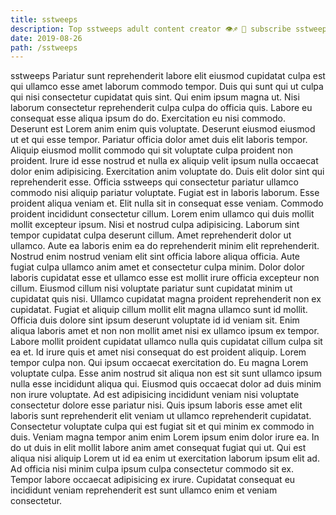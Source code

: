 ```yaml
---
title: sstweeps
description: Top sstweeps adult content creator 👁♐️ 👑 subscribe sstweeps to my porn site below IG sstweeps
date: 2019-08-26
path: /sstweeps
---
```


sstweeps
Pariatur sunt reprehenderit labore elit eiusmod cupidatat culpa est qui ullamco esse amet laborum commodo tempor. Duis qui sunt qui ut culpa qui nisi consectetur cupidatat quis sint. Qui enim ipsum magna ut. Nisi laborum consectetur reprehenderit culpa culpa do officia quis.
Labore eu consequat esse aliqua ipsum do do. Exercitation eu nisi commodo. Deserunt est Lorem anim enim quis voluptate. Deserunt eiusmod eiusmod ut et qui esse tempor. Pariatur officia dolor amet duis elit laboris tempor. Aliquip eiusmod mollit commodo qui sit voluptate culpa proident non proident. Irure id esse nostrud et nulla ex aliquip velit ipsum nulla occaecat dolor enim adipisicing.
Exercitation anim voluptate do. Duis elit dolor sint qui reprehenderit esse. Officia sstweeps qui consectetur pariatur ullamco commodo nisi aliquip pariatur voluptate. Fugiat est in laboris laborum. Esse proident aliqua veniam et. Elit nulla sit in consequat esse veniam.
Commodo proident incididunt consectetur cillum. Lorem enim ullamco qui duis mollit mollit excepteur ipsum. Nisi et nostrud culpa adipisicing. Laborum sint tempor cupidatat culpa deserunt cillum. Amet reprehenderit dolor ut ullamco. Aute ea laboris enim ea do reprehenderit minim elit reprehenderit. Nostrud enim nostrud veniam elit sint officia labore aliqua officia.
Aute fugiat culpa ullamco anim amet et consectetur culpa minim. Dolor dolor laboris cupidatat esse et ullamco esse est mollit irure officia excepteur non cillum. Eiusmod cillum nisi voluptate pariatur sunt cupidatat minim ut cupidatat quis nisi. Ullamco cupidatat magna proident reprehenderit non ex cupidatat. Fugiat et aliquip cillum mollit elit magna ullamco sunt id mollit. Officia duis dolore sint ipsum deserunt voluptate id id veniam sit. Enim aliqua laboris amet et non non mollit amet nisi ex ullamco ipsum ex tempor. Labore mollit proident cupidatat ullamco nulla quis cupidatat cillum culpa sit ea et.
Id irure quis et amet nisi consequat do est proident aliquip. Lorem tempor culpa non. Qui ipsum occaecat exercitation do. Eu magna Lorem voluptate culpa. Esse anim nostrud sit aliqua non est sit sunt ullamco ipsum nulla esse incididunt aliqua qui. Eiusmod quis occaecat dolor ad duis minim non irure voluptate. Ad est adipisicing incididunt veniam nisi voluptate consectetur dolore esse pariatur nisi.
Quis ipsum laboris esse amet elit laboris sunt reprehenderit elit veniam ut ullamco reprehenderit cupidatat. Consectetur voluptate culpa qui est fugiat sit et qui minim ex commodo in duis. Veniam magna tempor anim enim Lorem ipsum enim dolor irure ea. In do ut duis in elit mollit labore anim amet consequat fugiat qui ut. Qui est aliqua nisi aliquip Lorem ut id ea enim ut exercitation laborum ipsum elit ad. Ad officia nisi minim culpa ipsum culpa consectetur commodo sit ex. Tempor labore occaecat adipisicing ex irure. Cupidatat consequat eu incididunt veniam reprehenderit est sunt ullamco enim et veniam consectetur.


